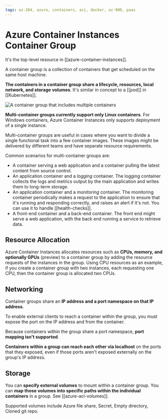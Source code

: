```yaml
---
tags: az-204, azure, containers, aci, docker, az-900, paas
---
```


# Azure Container Instances Container Group

It's the top-level resource in [[azure-container-instances]].

A container group is a collection of containers that get scheduled on the same host machine.

**The containers in a container group share a lifecycle, resources, local network, and storage volumes**. It's similar in concept to a [[pod]] in [[Kubernetes]].

![A container group that includes multiple containers](https://learn.microsoft.com/en-us/training/wwl-azure/create-run-container-images-azure-container-instances/media/container-groups-example.png)

**Multi-container groups currently support only Linux containers**. For Windows containers, Azure Container Instances only supports deployment of a single instance.

Multi-container groups are useful in cases where you want to divide a single functional task into a few container images. These images might be delivered by different teams and have separate resource requirements.

Common scenarios for multi-container groups are:

- A container serving a web application and a container pulling the latest content from source control.
- An application container and a _logging_ container. The logging container collects the logs and metrics output by the main application and writes them to long-term storage.
- An application container and a _monitoring_ container. The monitoring container periodically makes a request to the application to ensure that it's running and responding correctly, and raises an alert if it's not. You can use it to handle [[health-checks]].
- A front-end container and a back-end container. The front end might serve a web application, with the back end running a service to retrieve data.

## Resource Allocation

Azure Container Instances allocates resources such as **CPUs, memory, and optionally GPUs** (preview) to a container group by adding the resource requests of the instances in the group. Using CPU resources as an example, if you create a container group with two instances, each requesting one CPU, then the container group is allocated two CPUs.

## Networking

Container groups share an **IP address and a port namespace on that IP address**.

To enable external clients to reach a container within the group, you must expose the port on the IP address and from the container.

Because containers within the group share a port namespace, **port mapping isn't supported**.

**Containers within a group can reach each other via localhost** on the ports that they exposed, even if those ports aren't exposed externally on the group's IP address.

## Storage

You can **specify external volumes** to mount within a container group. You can **map those volumes into specific paths within the individual containers** in a group. See [[azure-aci-volumes]].

Supported volumes include Azure file share, Secret, Empty directory, Cloned git repo.
